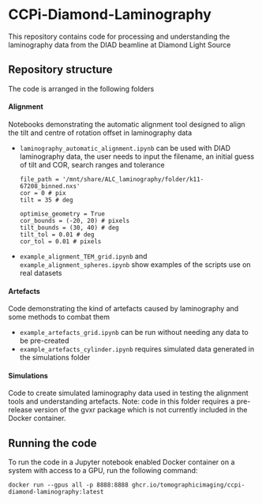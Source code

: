 # CCPi-Diamond-Laminography
This repository contains code for processing and understanding the laminography data from the DIAD beamline at Diamond Light Source

## Repository structure
The code is arranged in the following folders
#### Alignment
  Notebooks demonstrating the automatic alignment tool designed to align the tilt and centre of rotation offset in laminography data
  - `laminography_automatic_alignment.ipynb` can be used with DIAD laminography data, the user needs to input the filename, an initial guess of tilt and COR, search ranges and tolerance
    ```
    file_path = '/mnt/share/ALC_laminography/folder/k11-67208_binned.nxs'
    cor = 0 # pix
    tilt = 35 # deg

    optimise_geometry = True
    cor_bounds = (-20, 20) # pixels
    tilt_bounds = (30, 40) # deg
    tilt_tol = 0.01 # deg
    cor_tol = 0.01 # pixels
    ```
  - `example_alignment_TEM_grid.ipynb` and `example_alignment_spheres.ipynb` show examples of the scripts use on real datasets
#### Artefacts
Code demonstrating the kind of artefacts caused by laminography and some methods to combat them
- `example_artefacts_grid.ipynb` can be run without needing any data to be pre-created
- `example_artefacts_cylinder.ipynb` requires simulated data generated in the simulations folder

#### Simulations
Code to create simulated laminography data used in testing the alignment tools and understanding artefacts. Note: code in this folder requires a pre-release version of the gvxr package which is not currently included in the Docker container.

## Running the code 
To run the code in a Jupyter notebook enabled Docker container on a system with access to a GPU, run the following command:
```
docker run --gpus all -p 8888:8888 ghcr.io/tomographicimaging/ccpi-diamond-laminography:latest
```
